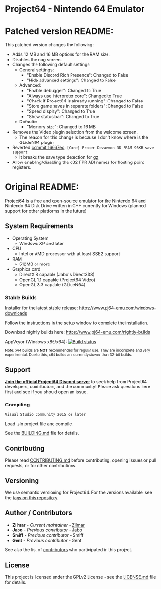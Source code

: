 # Project64 - Nintendo 64 Emulator

# Patched version README:

This patched version changes the following:

- Adds 12 MB and 16 MB options for the RAM size.
- Disables the nag screen.
- Changes the following default settings:
  - General settings:
    - "Enable Discord Rich Presence": Changed to False
    - "Hide advanced settings": Changed to False
  - Advanced:
    - "Enable debugger": Changed to True
    - "Always use interpreter core": Changed to True
    - "Check if Project64 is already running": Changed to False
    - "Store game saves in separate folders": Changed to False
    - "Speed display": Changed to True
    - "Show status bar": Changed to True
  - Defaults:
    - "Memory size": Changed to 16 MB
- Removes the Video plugin selection from the welcome screen.
  - The reason for this change is because I don't know where is the GLideN64 plugin.
- Reverted [commit 16667ec](https://github.com/project64/project64/commit/16667ec4f9d9e792dc2f12fb73fb05bf6efffba3): `[Core] Proper Dezaemon 3D SRAM 96KB save support`
  - It breaks the save type detection for [gz](https://www.practicerom.com/)
- Allow enabling/disabling the o32 FPR ABI names for floating point registers.

# Original README:

Project64 is a free and open-source emulator for the Nintendo 64 and Nintendo 64 Disk Drive written in C++ currently for Windows (planned support for other platforms in the future)

## System Requirements

* Operating System
  * Windows XP and later
* CPU
  * Intel or AMD processor with at least SSE2 support
* RAM
  * 512MB or more
* Graphics card
  * DirectX 8 capable (Jabo's Direct3D8)
  * OpenGL 1.1 capable (Project64 Video)
  * OpenGL 3.3 capable (GLideN64)
  
### Stable Builds

Installer for the latest stable release: https://www.pj64-emu.com/windows-downloads

Follow the instructions in the setup window to complete the installation.

Download nightly builds here: https://www.pj64-emu.com/nightly-builds

AppVeyor (Windows x86/x64): [![Build status](https://ci.appveyor.com/api/projects/status/sbtwyhaexslyhgx3?svg=true
)](https://ci.appveyor.com/project/project64/project64/branch/develop)

<sub>Note: x64 builds are **NOT** recommended for regular use. They are incomplete and very experimental. Due to this, x64 builds are currently _slower_ than 32-bit builds.</sub>

## Support

[**Join the official Project64 Discord server**](https://discord.gg/Cg3zquF) to seek help from Project64 developers, contributors, and the community! Please ask questions here first and see if you should open an issue.

### Compiling

```
Visual Studio Community 2015 or later
```

Load .sln project file and compile.

See the [BUILDING.md](https://github.com/project64/project64/blob/develop/BUILDING.md) file for details.

## Contributing

Please read [CONTRIBUTING.md](https://github.com/project64/project64/blob/develop/.github/CONTRIBUTING.md) before contributing, opening issues or pull requests, or for other contributions.

## Versioning

We use semantic versioning for Project64. For the versions available, see the [tags on this repository](https://github.com/project64/project64/tags).

## Author / Contributors

* **Zilmar** - *Current maintainer* - [Zilmar](https://github.com/project64)
* **Jabo** - *Previous contributor* - Jabo
* **Smiff** - *Previous contributor* - Smiff
* **Gent** - *Previous contributor* - Gent

See also the list of [contributors](https://github.com/project64/project64/contributors) who participated in this project.

## License

This project is licensed under the GPLv2 License - see the [LICENSE.md](https://github.com/project64/project64/blob/develop/license.md) file for details.
